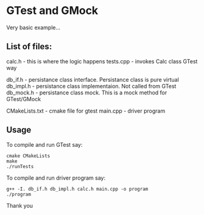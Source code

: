 # GTest and GMock

Very basic example...

## List of files:

calc.h          - this is where the logic happens
tests.cpp       - invokes Calc class GTest way

db_if.h         - persistance class interface. Persistance class is pure virtual
db_impl.h       - persistance class implementaion. Not called from GTest
db_mock.h       - persistance class mock. This is a mock method for GTest/GMock

CMakeLists.txt  - cmake file for gtest
main.cpp        - driver program

## Usage

To compile and run GTest say:

```
cmake CMakeLists
make
./runTests
```

To compile and run driver program say:

```
g++ -I. db_if.h db_impl.h calc.h main.cpp -o program
./program
``` 

Thank you
